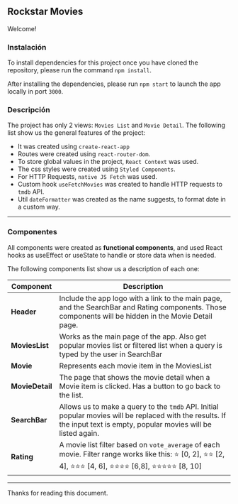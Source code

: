 ## Rockstar Movies

Welcome!

### Instalación

To install dependencies for this project once you have cloned the repository, please run the command `npm install`.

After installing the dependencies, please run `npm start` to launch the app locally in port `3000`.

### Descripción

The project has only 2 views: `Movies List` and `Movie Detail`.
The following list show us the general features of the project:

- It was created using `create-react-app`
- Routes were created using `react-router-dom`.
- To store global values in the project, `React Context` was used.
- The css styles were created using `Styled Components`.
- For HTTP Requests, `native JS Fetch` was used.
- Custom hook `useFetchMovies` was created to handle HTTP requests to `tmdb` API.
- Util `dateFormatter` was created as the name suggests, to format date in a custom way.

---

### Componentes

All components were created as **functional components**, and used React hooks as useEffect or useState to handle or store data when is needed.

The following components list show us a description of each one:

| Component       | Description                                                                                                                                                                       |
| --------------- | --------------------------------------------------------------------------------------------------------------------------------------------------------------------------------- |
| **Header**      | Include the app logo with a link to the main page, and the SearchBar and Rating components. Those components will be hidden in the Movie Detail page.                             |
| **MoviesList**  | Works as the main page of the app. Also get popular movies list or filtered list when a query is typed by the user in SearchBar                                                   |
| **Movie**       | Represents each movie item in the MoviesList                                                                                                                                      |
| **MovieDetail** | The page that shows the movie detail when a Movie item is clicked. Has a button to go back to the list.                                                                           |
| **SearchBar**   | Allows us to make a query to the `tmdb` API. Initial popular movies will be replaced with the results. If the input text is empty, popular movies will be listed again.           |
| **Rating**      | A movie list filter based on `vote_average` of each movie. Filter range works like this: ⭐️ [0, 2], ⭐️⭐️ [2, 4], ⭐️⭐️⭐️ [4, 6], ⭐️⭐️⭐️⭐️ [6,8], ⭐️⭐️⭐️⭐️⭐️ [8, 10] |

---

Thanks for reading this document.
